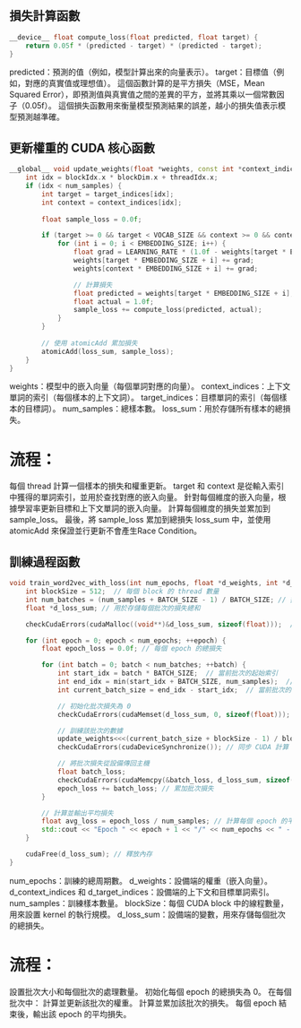 ## 損失計算函數

```cpp
__device__ float compute_loss(float predicted, float target) {
    return 0.05f * (predicted - target) * (predicted - target);
}
```
predicted：預測的值（例如，模型計算出來的向量表示）。
target：目標值（例如，對應的真實值或理想值）。
這個函數計算的是平方損失（MSE，Mean Squared Error），即預測值與真實值之間的差異的平方，並將其乘以一個常數因子（0.05f）。
這個損失函數用來衡量模型預測結果的誤差，越小的損失值表示模型預測越準確。

## 更新權重的 CUDA 核心函數
```cpp
__global__ void update_weights(float *weights, const int *context_indices, const int *target_indices, int num_samples, float *loss_sum) {
    int idx = blockIdx.x * blockDim.x + threadIdx.x;
    if (idx < num_samples) {
        int target = target_indices[idx];
        int context = context_indices[idx];
        
        float sample_loss = 0.0f;

        if (target >= 0 && target < VOCAB_SIZE && context >= 0 && context < VOCAB_SIZE) {
            for (int i = 0; i < EMBEDDING_SIZE; i++) {
                float grad = LEARNING_RATE * (1.0f - weights[target * EMBEDDING_SIZE + i]);
                weights[target * EMBEDDING_SIZE + i] += grad;
                weights[context * EMBEDDING_SIZE + i] += grad;

                // 計算損失
                float predicted = weights[target * EMBEDDING_SIZE + i];
                float actual = 1.0f;
                sample_loss += compute_loss(predicted, actual);
            }
        }
        
        // 使用 atomicAdd 累加損失
        atomicAdd(loss_sum, sample_loss);
    }
}
```
weights：模型中的嵌入向量（每個單詞對應的向量）。
context_indices：上下文單詞的索引（每個樣本的上下文詞）。
target_indices：目標單詞的索引（每個樣本的目標詞）。
num_samples：總樣本數。
loss_sum：用於存儲所有樣本的總損失。

# 流程：

每個 thread 計算一個樣本的損失和權重更新。
target 和 context 是從輸入索引中獲得的單詞索引，並用於查找對應的嵌入向量。
針對每個維度的嵌入向量，根據學習率更新目標和上下文單詞的嵌入向量。
計算每個維度的損失並累加到 sample_loss。
最後，將 sample_loss 累加到總損失 loss_sum 中，並使用 atomicAdd 來保證並行更新不會產生Race Condition。


## 訓練過程函數
```cpp
void train_word2vec_with_loss(int num_epochs, float *d_weights, int *d_context_indices, int *d_target_indices, int num_samples) {
    int blockSize = 512;  // 每個 block 的 thread 數量
    int num_batches = (num_samples + BATCH_SIZE - 1) / BATCH_SIZE; // 批次數量
    float *d_loss_sum; // 用於存儲每個批次的損失總和

    checkCudaErrors(cudaMalloc((void**)&d_loss_sum, sizeof(float)));  // 在設備上分配內存

    for (int epoch = 0; epoch < num_epochs; ++epoch) {
        float epoch_loss = 0.0f; // 每個 epoch 的總損失

        for (int batch = 0; batch < num_batches; ++batch) {
            int start_idx = batch * BATCH_SIZE;  // 當前批次的起始索引
            int end_idx = min(start_idx + BATCH_SIZE, num_samples);  // 當前批次的結束索引
            int current_batch_size = end_idx - start_idx;  // 當前批次的樣本數量

            // 初始化批次損失為 0
            checkCudaErrors(cudaMemset(d_loss_sum, 0, sizeof(float)));

            // 訓練該批次的數據
            update_weights<<<(current_batch_size + blockSize - 1) / blockSize, blockSize>>>(d_weights, &d_context_indices[start_idx], &d_target_indices[start_idx], current_batch_size, d_loss_sum);
            checkCudaErrors(cudaDeviceSynchronize()); // 同步 CUDA 計算

            // 將批次損失從設備傳回主機
            float batch_loss;
            checkCudaErrors(cudaMemcpy(&batch_loss, d_loss_sum, sizeof(float), cudaMemcpyDeviceToHost));
            epoch_loss += batch_loss; // 累加批次損失
        }

        // 計算並輸出平均損失
        float avg_loss = epoch_loss / num_samples; // 計算每個 epoch 的平均損失
        std::cout << "Epoch " << epoch + 1 << "/" << num_epochs << " - Average Loss: " << avg_loss << std::endl;
    }

    cudaFree(d_loss_sum); // 釋放內存
}
```
num_epochs：訓練的總周期數。
d_weights：設備端的權重（嵌入向量）。
d_context_indices 和 d_target_indices：設備端的上下文和目標單詞索引。
num_samples：訓練樣本數量。
blockSize：每個 CUDA block 中的線程數量，用來設置 kernel 的執行規模。
d_loss_sum：設備端的變數，用來存儲每個批次的總損失。

# 流程：

設置批次大小和每個批次的處理數量。
初始化每個 epoch 的總損失為 0。
在每個批次中：
計算並更新該批次的權重。
計算並累加該批次的損失。
每個 epoch 結束後，輸出該 epoch 的平均損失。
